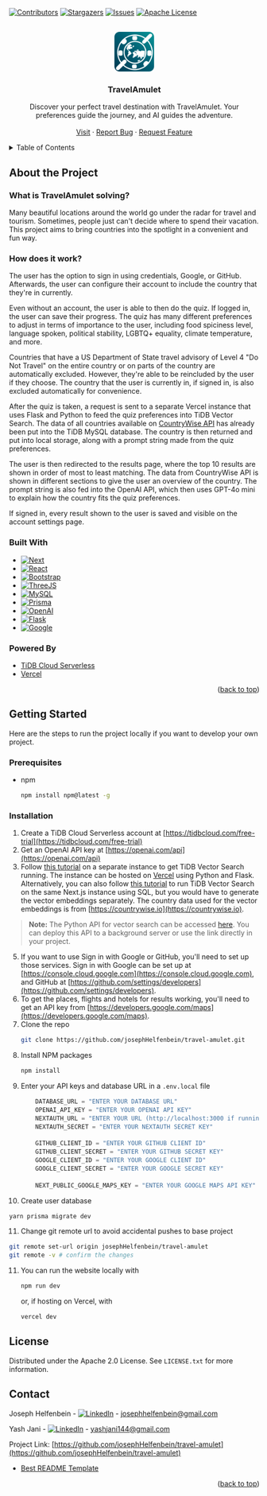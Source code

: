 <!-- Improved compatibility of back to top link: See: https://github.com/othneildrew/Best-README-Template/pull/73 -->
<a id="readme-top"></a>
<!--
*** Thanks for checking out the Best-README-Template. If you have a suggestion
*** that would make this better, please fork the repo and create a pull request
*** or simply open an issue with the tag "enhancement".
*** Don't forget to give the project a star!
*** Thanks again! Now go create something AMAZING! :D
-->



<!-- PROJECT SHIELDS -->
<!--
*** I'm using markdown "reference style" links for readability.
*** Reference links are enclosed in brackets [ ] instead of parentheses ( ).
*** See the bottom of this document for the declaration of the reference variables
*** for contributors-url, forks-url, etc. This is an optional, concise syntax you may use.
*** https://www.markdownguide.org/basic-syntax/#reference-style-links
-->
[![Contributors][contributors-shield]][contributors-url]
[![Stargazers][stars-shield]][stars-url]
[![Issues][issues-shield]][issues-url]
[![Apache License][license-shield]][license-url]



<!-- PROJECT LOGO -->
<br />
<div align="center">
  <a href="https://github.com/josephHelfenbein/travel-amulet">
    <img src="/public/travelamulet-icon.svg" alt="Logo" width="80" height="80">
  </a>

<h3 align="center">TravelAmulet</h3>

  <p align="center">
    Discover your perfect travel destination with TravelAmulet. Your preferences guide the journey, and AI guides the adventure.
    <br />
    <br />
    <a href="https://travelamulet.vercel.app">Visit</a>
    ·
    <a href="https://github.com/josephHelfenbein/travel-amulet/issues/new?labels=bug&template=bug-report---.md">Report Bug</a>
    ·
    <a href="https://github.com/josephHelfenbein/travel-amulet/issues/new?labels=enhancement&template=feature-request---.md">Request Feature</a>
  </p>
</div>



<!-- TABLE OF CONTENTS -->
<details>
  <summary>Table of Contents</summary>
  <ol>
    <li>
      <a href="#about-the-project">About The Project</a>
      <ul>
        <li><a href="#built-with">Built With</a></li>
      </ul>
    </li>
    <li>
      <a href="#getting-started">Getting Started</a>
      <ul>
        <li><a href="#prerequisites">Prerequisites</a></li>
        <li><a href="#installation">Installation</a></li>
      </ul>
    </li>
    <li><a href="#license">License</a></li>
    <li><a href="#contact">Contact</a></li>
  </ol>
</details>



<!-- ABOUT THE PROJECT -->
## About the Project
### What is TravelAmulet solving?

Many beautiful locations around the world go under the radar for travel and tourism. Sometimes, people just can't decide where to spend their vacation. This project aims to bring countries into the spotlight in a convenient and fun way.

### How does it work?

The user has the option to sign in using credentials, Google, or GitHub. Afterwards, the user can configure their account to include the country that they're in currently.

Even without an account, the user is able to then do the quiz. If logged in, the user can save their progress. The quiz has many different preferences to adjust in terms of importance to the user,
including food spiciness level, language spoken, political stability, LGBTQ+ equality, climate temperature, and more. 

Countries that have a US Department of State travel advisory of Level 4 "Do Not Travel" on the entire country or on parts of the country are automatically excluded. However, they're able to be reincluded by the user if they choose. 
The country that the user is currently in, if signed in, is also excluded automatically for convenience.

After the quiz is taken, a request is sent to a separate Vercel instance that uses Flask and Python to feed the quiz preferences into TiDB Vector Search. The data of all countries available on
<a href="https://countrywise.io/">CountryWise API</a> has already been put into the TiDB MySQL database. The country is then returned and put into local storage, along with a prompt string made from the quiz preferences.

The user is then redirected to the results page, where the top 10 results are shown in order of most to least matching. The data from CountryWise API is shown in different sections to give the user an overview
of the country. The prompt string is also fed into the OpenAI API, which then uses GPT-4o mini to explain how the country fits the quiz preferences.

If signed in, every result shown to the user is saved and visible on the account settings page.




### Built With

* [![Next][Next.js]][Next-url]
* [![React][React.js]][React-url]
* [![Bootstrap][Bootstrap.com]][Bootstrap-url]
* [![ThreeJS][ThreeJS]][ThreeJS-url]
* [![MySQL][MySQL]][MySQL-url]
* [![Prisma][Prisma]][Prisma-url]
* [![OpenAI][OpenAI]][OpenAI-url]
* [![Flask][Flask]][Flask-url]
* [![Google][Google]][Google-url]

### Powered By

* <a href="https://tidbcloud.com/free-trial">TiDB Cloud Serverless</a>
* <a href="https://vercel.com">Vercel</a>



<p align="right">(<a href="#readme-top">back to top</a>)</p>




<!-- GETTING STARTED -->
## Getting Started

Here are the steps to run the project locally if you want to develop your own project.

### Prerequisites

* npm
  ```sh
  npm install npm@latest -g
  ```


### Installation

1. Create a TiDB Cloud Serverless account at [https://tidbcloud.com/free-trial](https://tidbcloud.com/free-trial)
2. Get an OpenAI API key at [https://openai.com/api](https://openai.com/api)
3. Follow <a href="https://docs.pingcap.com/tidbcloud/vector-search-integrate-with-langchain">this tutorial</a> on a separate instance to get TiDB Vector Search running. The instance can be hosted on <a href="https://vercel.com">Vercel</a> using Python and Flask. Alternatively, you can also follow <a href="https://docs.pingcap.com/tidbcloud/vector-search-get-started-using-sql">this tutorial</a> to run TiDB Vector Search on the same Next.js instance using SQL, but you would have to generate the vector embeddings separately. The country data used for the vector embeddings is from [https://countrywise.io](https://countrywise.io).

> **Note:** The Python API for vector search can be accessed [here](insert-your-link-here). You can deploy this API to a background server or use the link directly in your project.

5. If you want to use Sign in with Google or GitHub, you'll need to set up those services. Sign in with Google can be set up at [https://console.cloud.google.com](https://console.cloud.google.com), and GitHub at [https://github.com/settings/developers](https://github.com/settings/developers).
6. To get the places, flights and hotels for results working, you'll need to get an API key from [https://developers.google.com/maps](https://developers.google.com/maps).
7. Clone the repo
   ```sh
   git clone https://github.com/josephHelfenbein/travel-amulet.git
   ```
8. Install NPM packages
   ```sh
   npm install
   ```
9. Enter your API keys and database URL in a `.env.local` file
   ```js
       DATABASE_URL = "ENTER YOUR DATABASE URL"
       OPENAI_API_KEY = "ENTER YOUR OPENAI API KEY"
       NEXTAUTH_URL = "ENTER YOUR URL (http://localhost:3000 if running locally)"
       NEXTAUTH_SECRET = "ENTER YOUR NEXTAUTH SECRET KEY"
   
       GITHUB_CLIENT_ID = "ENTER YOUR GITHUB CLIENT ID" 
       GITHUB_CLIENT_SECRET = "ENTER YOUR GITHUB SECRET KEY"
       GOOGLE_CLIENT_ID = "ENTER YOUR GOOGLE CLIENT ID"
       GOOGLE_CLIENT_SECRET = "ENTER YOUR GOOGLE SECRET KEY"

       NEXT_PUBLIC_GOOGLE_MAPS_KEY = "ENTER YOUR GOOGLE MAPS API KEY"
   ```
10. Create user database
   ```sh
   yarn prisma migrate dev
   ```
11. Change git remote url to avoid accidental pushes to base project
   ```sh
   git remote set-url origin josephHelfenbein/travel-amulet
   git remote -v # confirm the changes
   ```
11. You can run the website locally with
    ```sh
    npm run dev
    ```
    or, if hosting on Vercel, with
    ```sh
    vercel dev
    ```








<!-- LICENSE -->
## License

Distributed under the Apache 2.0 License. See `LICENSE.txt` for more information.



<!-- CONTACT -->
## Contact

Joseph Helfenbein - [![LinkedIn][linkedin-shield]][linkedin-url-joseph] - josephhelfenbein@gmail.com

Yash Jani - [![LinkedIn][linkedin-shield]][linkedin-url-yash] - yashjani144@gmail.com

Project Link: [https://github.com/josephHelfenbein/travel-amulet](https://github.com/josephHelfenbein/travel-amulet)

* [Best README Template](https://github.com/othneildrew/Best-README-Template)

<p align="right">(<a href="#readme-top">back to top</a>)</p>





<!-- MARKDOWN LINKS & IMAGES -->
<!-- https://www.markdownguide.org/basic-syntax/#reference-style-links -->
[contributors-shield]: https://img.shields.io/github/contributors/josephHelfenbein/travel-amulet.svg?style=for-the-badge
[contributors-url]: https://github.com/josephHelfenbein/travel-amulet/graphs/contributors
[forks-shield]: https://img.shields.io/github/forks/josephHelfenbein/travel-amulet.svg?style=for-the-badge
[forks-url]: https://github.com/josephHelfenbein/travel-amulet/network/members
[stars-shield]: https://img.shields.io/github/stars/josephHelfenbein/travel-amulet.svg?style=for-the-badge
[stars-url]: https://github.com/josephHelfenbein/travel-amulet/stargazers
[issues-shield]: https://img.shields.io/github/issues/josephHelfenbein/travel-amulet.svg?style=for-the-badge
[issues-url]: https://github.com/josephHelfenbein/travel-amulet/issues
[license-shield]: https://img.shields.io/github/license/josephHelfenbein/travel-amulet.svg?style=for-the-badge
[license-url]: https://github.com/josephHelfenbein/travel-amulet/blob/master/LICENSE.txt
[linkedin-shield]: https://img.shields.io/badge/-LinkedIn-0A66C2.svg?style=for-the-badge&logo=linkedin&logoColor=white
[linkedin-url-joseph]: https://linkedin.com/in/joseph-j-helfenbein
[linkedin-url-yash]: https://linkedin.com/in/yash-jani-8245bb26a/
[product-screenshot]: images/screenshot.png
[Next.js]: https://img.shields.io/badge/next.js-000000?style=for-the-badge&logo=nextdotjs&logoColor=white
[Next-url]: https://nextjs.org/
[React.js]: https://img.shields.io/badge/React-20232A?style=for-the-badge&logo=react&logoColor=61DAFB
[React-url]: https://reactjs.org/
[Vue.js]: https://img.shields.io/badge/Vue.js-35495E?style=for-the-badge&logo=vuedotjs&logoColor=4FC08D
[Vue-url]: https://vuejs.org/
[Angular.io]: https://img.shields.io/badge/Angular-DD0031?style=for-the-badge&logo=angular&logoColor=white
[Angular-url]: https://angular.io/
[Svelte.dev]: https://img.shields.io/badge/Svelte-4A4A55?style=for-the-badge&logo=svelte&logoColor=FF3E00
[Svelte-url]: https://svelte.dev/
[Laravel.com]: https://img.shields.io/badge/Laravel-FF2D20?style=for-the-badge&logo=laravel&logoColor=white
[Laravel-url]: https://laravel.com
[Bootstrap.com]: https://img.shields.io/badge/Bootstrap-563D7C?style=for-the-badge&logo=bootstrap&logoColor=white
[Bootstrap-url]: https://getbootstrap.com
[JQuery.com]: https://img.shields.io/badge/jQuery-0769AD?style=for-the-badge&logo=jquery&logoColor=white
[JQuery-url]: https://jquery.com 
[JavaScript]: https://img.shields.io/badge/javascript-yellow?logo=javascript&style=for-the-badge&logoColor=white
[JavaScript-url]: https://developer.oracle.com/languages/javascript.html
[ThreeJS]: https://img.shields.io/badge/three.js-black?logo=three.js&style=for-the-badge&logoColor=white
[ThreeJS-url]: https://threejs.org/
[TypeScript]: https://img.shields.io/badge/typescript-3178C6?logo=typescript&style=for-the-badge&logoColor=white
[TypeScript-url]: https://www.typescriptlang.org/
[MySQL]: https://img.shields.io/badge/mysql-4479A1?logo=mysql&style=for-the-badge&logoColor=white
[MySQL-url]: https://www.mysql.com/
[OpenAI]: https://img.shields.io/badge/openai%20api-black?logo=openai&style=for-the-badge&logoColor=white
[OpenAI-url]: https://openai.com/api/
[Prisma]: https://img.shields.io/badge/prisma-2D3748?logo=prisma&style=for-the-badge&logoColor=white
[Prisma-url]: https://www.prisma.io/
[Flask]: https://img.shields.io/badge/flask-4590A1?logo=flask&style=for-the-badge&logoColor=white
[Flask-url]: https://flask.palletsprojects.com/en/3.0.x/
[Google]: https://img.shields.io/badge/google%20maps%20api-4285F4?logo=google%20maps&style=for-the-badge&logoColor=white
[Google-url]: https://developers.google.com/maps
